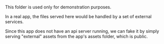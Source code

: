 This folder is used only for demonstration purposes.  

In a real app, the files served here would be handled by a set of external services.  

Since this app does not have an api server running, we can fake it by simply serving "external" assets from the app's assets folder, which is public.
